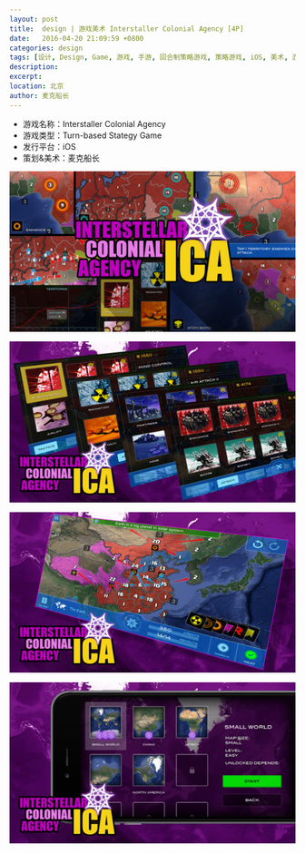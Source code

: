 ```yaml
---
layout: post
title:  design | 游戏美术 Interstaller Colonial Agency [4P]
date:   2016-04-20 21:09:59 +0800
categories: design
tags: [设计, Design, Game, 游戏, 手游, 回合制策略游戏, 策略游戏, iOS, 美术, 游戏美术]
description: 
excerpt: 
location: 北京
author: 麦克船长
---
```


* 游戏名称：Interstaller Colonial Agency
* 游戏类型：Turn-based Stategy Game
* 发行平台：iOS
* 策划&美术：麦克船长

![image](/img/design/ica-001.png)

![image](/img/design/ica-004.png)

![image](/img/design/ica-002.png)

![image](/img/design/ica-003.png)